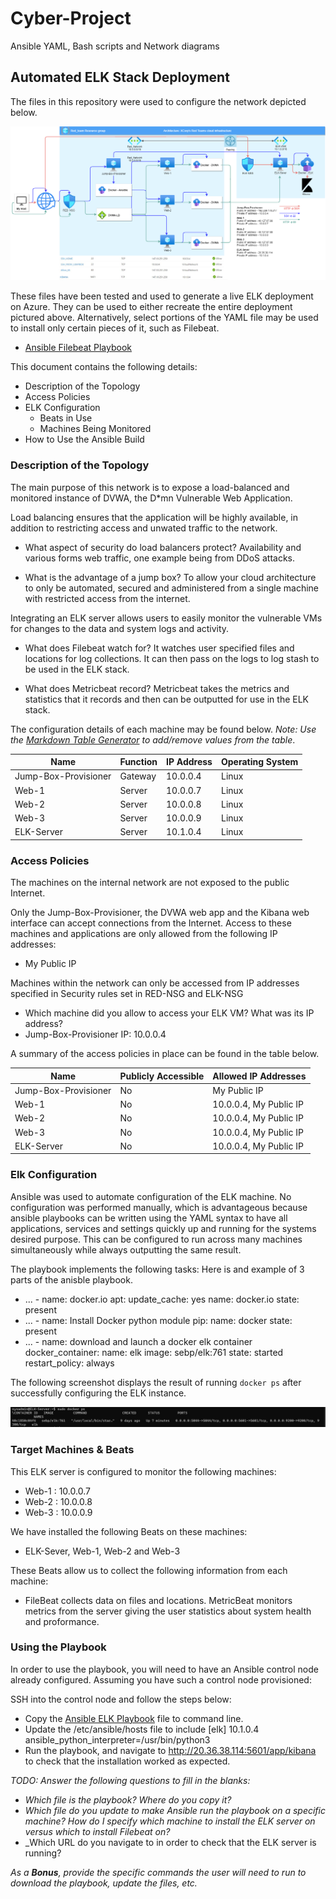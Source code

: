 # Cyber-Project
Ansible YAML, Bash scripts and Network diagrams

## Automated ELK Stack Deployment

The files in this repository were used to configure the network depicted below.

![TODO: Update the path with the name of your diagram](Images/network_diagram.png)

These files have been tested and used to generate a live ELK deployment on Azure. They can be used to either recreate the entire deployment pictured above. Alternatively, select portions of the YAML file may be used to install only certain pieces of it, such as Filebeat.

- [Ansible Filebeat Playbook](https://github.com/tomdixonn/Cyber-Project/blob/main/Ansible/filebeat-playbook.yml)

This document contains the 
following details:
- Description of the Topology
- Access Policies
- ELK Configuration
  - Beats in Use
  - Machines Being Monitored
- How to Use the Ansible Build


### Description of the Topology

The main purpose of this network is to expose a load-balanced and monitored instance of DVWA, the D*mn Vulnerable Web Application.

Load balancing ensures that the application will be highly available, in addition to restricting access and unwated traffic to the network.

- What aspect of security do load balancers protect?
  Availability and various forms web traffic, one example being from DDoS attacks.

- What is the advantage of a jump box?
  To allow your cloud architecture to only be automated, secured and administered from a single machine with restricted access from the internet.

Integrating an ELK server allows users to easily monitor the vulnerable VMs for changes to the data and system logs and activity.
- What does Filebeat watch for?
  It watches user specified files and locations for log collections. It can then pass on the logs to log stash to be used in the ELK stack.

- What does Metricbeat record?
  Metricbeat takes the metrics and statistics that it records and then can be outputted for use in the ELK stack.

The configuration details of each machine may be found below.
_Note: Use the [Markdown Table Generator](http://www.tablesgenerator.com/markdown_tables) to add/remove values from the table_.

| Name                 | Function | IP Address | Operating System |
| -------------------- | -------- | ---------- | ---------------- |
| Jump-Box-Provisioner | Gateway  | 10.0.0.4   | Linux            |
| Web-1                | Server   | 10.0.0.7   | Linux            |
| Web-2                | Server   | 10.0.0.8   | Linux            |
| Web-3                | Server   | 10.0.0.9   | Linux            |
| ELK-Server           | Server   | 10.1.0.4   | Linux            |

### Access Policies

The machines on the internal network are not exposed to the public Internet. 

Only the Jump-Box-Provisioner, the DVWA web app and the Kibana web interface can accept connections from the Internet. Access to these machines and applications are only allowed from the following IP addresses:
- My Public IP 

Machines within the network can only be accessed from IP addresses specified in Security rules set in RED-NSG and ELK-NSG
- Which machine did you allow to access your ELK VM? What was its IP address?
- Jump-Box-Provisioner IP: 10.0.0.4 

A summary of the access policies in place can be found in the table below.

| Name                 | Publicly Accessible | Allowed IP Addresses   |
| -------------------- | ------------------- | ---------------------- |
| Jump-Box-Provisioner | No                  | My Public IP           |
| Web-1                | No                  | 10.0.0.4, My Public IP |
| Web-2                | No                  | 10.0.0.4, My Public IP |
| Web-3                | No                  | 10.0.0.4, My Public IP |
| ELK-Server           | No                  | 10.0.0.4, My Public IP |

### Elk Configuration

Ansible was used to automate configuration of the ELK machine. No configuration was performed manually, which is advantageous because ansible playbooks can be written using the YAML syntax to have all applications, 
services and settings quickly up and running for the systems desired purpose. This can be configured to run across many machines simultaneously while always outputting the same result.  

The playbook implements the following tasks: Here is and example of 3 parts of the anisble playbook.

- ...     - name: docker.io
      apt:
        update_cache: yes
        name: docker.io
        state: present
- ...    - name: Install Docker python module
      pip:
        name: docker
        state: present
- ...    - name: download and launch a docker elk container
      docker_container:
        name: elk
        image: sebp/elk:761
        state: started
        restart_policy: always

The following screenshot displays the result of running `docker ps` after successfully configuring the ELK instance.

![TODO: Update the path with the name of your screenshot of docker ps output](Images/docker_ps.png)

### Target Machines & Beats
This ELK server is configured to monitor the following machines:
- Web-1 : 10.0.0.7
- Web-2 : 10.0.0.8
- Web-3 : 10.0.0.9

We have installed the following Beats on these machines:
 - ELK-Sever, Web-1, Web-2 and Web-3

These Beats allow us to collect the following information from each machine:
- FileBeat collects data on files and locations. MetricBeat monitors metrics from the server giving the user statistics about system health and proformance.

### Using the Playbook
In order to use the playbook, you will need to have an Ansible control node already configured. Assuming you have such a control node provisioned: 

SSH into the control node and follow the steps below:
- Copy the [Ansible ELK Playbook](https://github.com/tomdixonn/Cyber-Project/blob/main/Ansible/config_elk_vm.yml) file to command line.
- Update the /etc/ansible/hosts file to include [elk] 10.1.0.4 ansible_python_interpreter=/usr/bin/python3 
- Run the playbook, and navigate to http://20.36.38.114:5601/app/kibana to check that the installation worked as expected.

_TODO: Answer the following questions to fill in the blanks:_
- _Which file is the playbook? Where do you copy it?_
- _Which file do you update to make Ansible run the playbook on a specific machine? How do I specify which machine to install the ELK server on versus which to install Filebeat on?_
- _Which URL do you navigate to in order to check that the ELK server is running?

_As a **Bonus**, provide the specific commands the user will need to run to download the playbook, update the files, etc._